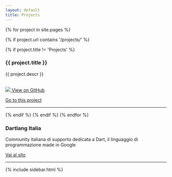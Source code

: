 ```yaml
---
layout: default
title: Projects
---
```


<div class="span10">

{% for project in site.pages %}

{% if project.url contains '/projects/' %}

{% if project.title != 'Projects' %}


<div><h3>{{ project.title }}</h3>


{{ project.descr }}

<p><br/>
	<a href="{{ project.github }}" class="btn "><img class="btn-img" src="/img/github.png"/> View on GitHub</a>

<a href="/projects/{{ project.path }}" class="btn btn-info "> Go to this project</a>
</p>
<hr/></div>

{% endif %}
{% endif %}
{% endfor %}


<div>
	<h3>Dartlang Italia</h3>
<p>Community italiana di supporto dedicata a Dart, il linguaggio di programmazione made in Google</p>
<p> <a href="http://www.dartlang-italia.it" class="btn btn-success">Vai al sito</a> </p>
<hr/></div>

</div>

{% include sidebar.html %}
